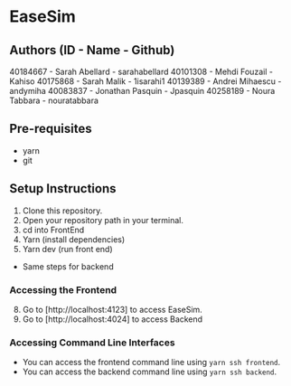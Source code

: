 # EaseSim

## Authors (ID - Name - Github)
40184667  -  Sarah Abellard     -  sarahabellard
40101308  -  Mehdi Fouzail      -  Kahiso 
40175868  -  Sarah Malik        -  1isarahi1 
40139389  -  Andrei Mihaescu    -  andymiha
40083837  -  Jonathan Pasquin   -  Jpasquin
40258189  -  Noura Tabbara      -  nouratabbara

## Pre-requisites
- yarn
- git

## Setup Instructions
1. Clone this repository.
2. Open your repository path in your terminal.
3. cd into FrontEnd
4. Yarn (install dependencies)
5. Yarn dev (run front end)
   
- Same steps for backend


### Accessing the Frontend
8. Go to [http://localhost:4123] to access EaseSim.
9. Go  to [http://localhost:4024] to access Backend

### Accessing Command Line Interfaces
- You can access the frontend command line using `yarn ssh frontend`.
- You can access the backend command line using `yarn ssh backend`.

